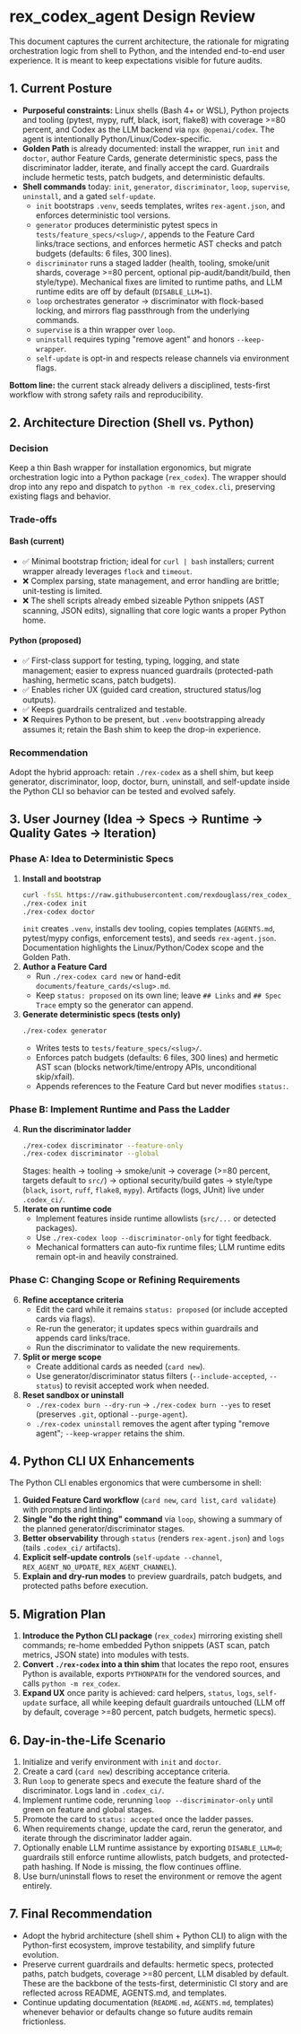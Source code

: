 # rex_codex_agent Design Review

This document captures the current architecture, the rationale for migrating orchestration logic from shell to Python, and the intended end-to-end user experience. It is meant to keep expectations visible for future audits.

## 1. Current Posture

- **Purposeful constraints:** Linux shells (Bash 4+ or WSL), Python projects and tooling (pytest, mypy, ruff, black, isort, flake8) with coverage >=80 percent, and Codex as the LLM backend via `npx @openai/codex`. The agent is intentionally Python/Linux/Codex-specific.
- **Golden Path** is already documented: install the wrapper, run `init` and `doctor`, author Feature Cards, generate deterministic specs, pass the discriminator ladder, iterate, and finally accept the card. Guardrails include hermetic tests, patch budgets, and deterministic defaults.
- **Shell commands** today: `init`, `generator`, `discriminator`, `loop`, `supervise`, `uninstall`, and a gated `self-update`.
  - `init` bootstraps `.venv`, seeds templates, writes `rex-agent.json`, and enforces deterministic tool versions.
  - `generator` produces deterministic pytest specs in `tests/feature_specs/<slug>/`, appends to the Feature Card links/trace sections, and enforces hermetic AST checks and patch budgets (defaults: 6 files, 300 lines).
  - `discriminator` runs a staged ladder (health, tooling, smoke/unit shards, coverage >=80 percent, optional pip-audit/bandit/build, then style/type). Mechanical fixes are limited to runtime paths, and LLM runtime edits are off by default (`DISABLE_LLM=1`).
  - `loop` orchestrates generator -> discriminator with flock-based locking, and mirrors flag passthrough from the underlying commands.
  - `supervise` is a thin wrapper over `loop`.
  - `uninstall` requires typing "remove agent" and honors `--keep-wrapper`.
  - `self-update` is opt-in and respects release channels via environment flags.

**Bottom line:** the current stack already delivers a disciplined, tests-first workflow with strong safety rails and reproducibility.

## 2. Architecture Direction (Shell vs. Python)

### Decision

Keep a thin Bash wrapper for installation ergonomics, but migrate orchestration logic into a Python package (`rex_codex`). The wrapper should drop into any repo and dispatch to `python -m rex_codex.cli`, preserving existing flags and behavior.

### Trade-offs

#### Bash (current)

- ✅ Minimal bootstrap friction; ideal for `curl | bash` installers; current wrapper already leverages `flock` and `timeout`.
- ❌ Complex parsing, state management, and error handling are brittle; unit-testing is limited.
- ❌ The shell scripts already embed sizeable Python snippets (AST scanning, JSON edits), signalling that core logic wants a proper Python home.

#### Python (proposed)

- ✅ First-class support for testing, typing, logging, and state management; easier to express nuanced guardrails (protected-path hashing, hermetic scans, patch budgets).
- ✅ Enables richer UX (guided card creation, structured status/log outputs).
- ✅ Keeps guardrails centralized and testable.
- ❌ Requires Python to be present, but `.venv` bootstrapping already assumes it; retain the Bash shim to keep the drop-in experience.

### Recommendation

Adopt the hybrid approach: retain `./rex-codex` as a shell shim, but keep generator, discriminator, loop, doctor, burn, uninstall, and self-update inside the Python CLI so behavior can be tested and evolved safely.

## 3. User Journey (Idea -> Specs -> Runtime -> Quality Gates -> Iteration)

### Phase A: Idea to Deterministic Specs

1. **Install and bootstrap**
   ```bash
   curl -fsSL https://raw.githubusercontent.com/rexdouglass/rex_codex_agent/main/scripts/install.sh | bash
   ./rex-codex init
   ./rex-codex doctor
   ```
   `init` creates `.venv`, installs dev tooling, copies templates (`AGENTS.md`, pytest/mypy configs, enforcement tests), and seeds `rex-agent.json`. Documentation highlights the Linux/Python/Codex scope and the Golden Path.
2. **Author a Feature Card**
   - Run `./rex-codex card new` or hand-edit `documents/feature_cards/<slug>.md`.
   - Keep `status: proposed` on its own line; leave `## Links` and `## Spec Trace` empty so the generator can append.
3. **Generate deterministic specs (tests only)**
   ```bash
   ./rex-codex generator
   ```
   - Writes tests to `tests/feature_specs/<slug>/`.
   - Enforces patch budgets (defaults: 6 files, 300 lines) and hermetic AST scan (blocks network/time/entropy APIs, unconditional skip/xfail).
   - Appends references to the Feature Card but never modifies `status:`.

### Phase B: Implement Runtime and Pass the Ladder

4. **Run the discriminator ladder**
   ```bash
   ./rex-codex discriminator --feature-only
   ./rex-codex discriminator --global
   ```
   Stages: health -> tooling -> smoke/unit -> coverage (>=80 percent, targets default to `src/`) -> optional security/build gates -> style/type (`black`, `isort`, `ruff`, `flake8`, `mypy`). Artifacts (logs, JUnit) live under `.codex_ci/`.
5. **Iterate on runtime code**
   - Implement features inside runtime allowlists (`src/...` or detected packages).
   - Use `./rex-codex loop --discriminator-only` for tight feedback.
   - Mechanical formatters can auto-fix runtime files; LLM runtime edits remain opt-in and heavily constrained.

### Phase C: Changing Scope or Refining Requirements

6. **Refine acceptance criteria**
   - Edit the card while it remains `status: proposed` (or include accepted cards via flags).
   - Re-run the generator; it updates specs within guardrails and appends card links/trace.
   - Run the discriminator to validate the new requirements.
7. **Split or merge scope**
   - Create additional cards as needed (`card new`).
   - Use generator/discriminator status filters (`--include-accepted`, `--status`) to revisit accepted work when needed.
8. **Reset sandbox or uninstall**
   - `./rex-codex burn --dry-run` -> `./rex-codex burn --yes` to reset (preserves `.git`, optional `--purge-agent`).
   - `./rex-codex uninstall` removes the agent after typing "remove agent"; `--keep-wrapper` retains the shim.

## 4. Python CLI UX Enhancements

The Python CLI enables ergonomics that were cumbersome in shell:

1. **Guided Feature Card workflow** (`card new`, `card list`, `card validate`) with prompts and linting.
2. **Single "do the right thing" command** via `loop`, showing a summary of the planned generator/discriminator stages.
3. **Better observability** through `status` (renders `rex-agent.json`) and `logs` (tails `.codex_ci/` artifacts).
4. **Explicit self-update controls** (`self-update --channel`, `REX_AGENT_NO_UPDATE`, `REX_AGENT_CHANNEL`).
5. **Explain and dry-run modes** to preview guardrails, patch budgets, and protected paths before execution.

## 5. Migration Plan

1. **Introduce the Python CLI package** (`rex_codex`) mirroring existing shell commands; re-home embedded Python snippets (AST scan, patch metrics, JSON state) into modules with tests.
2. **Convert `./rex-codex` into a thin shim** that locates the repo root, ensures Python is available, exports `PYTHONPATH` for the vendored sources, and calls `python -m rex_codex`.
3. **Expand UX** once parity is achieved: card helpers, `status`, `logs`, `self-update` surface, all while keeping default guardrails untouched (LLM off by default, coverage >=80 percent, patch budgets, hermetic specs).

## 6. Day-in-the-Life Scenario

1. Initialize and verify environment with `init` and `doctor`.
2. Create a card (`card new`) describing acceptance criteria.
3. Run `loop` to generate specs and execute the feature shard of the discriminator. Logs land in `.codex_ci/`.
4. Implement runtime code, rerunning `loop --discriminator-only` until green on feature and global stages.
5. Promote the card to `status: accepted` once the ladder passes.
6. When requirements change, update the card, rerun the generator, and iterate through the discriminator ladder again.
7. Optionally enable LLM runtime assistance by exporting `DISABLE_LLM=0`; guardrails still enforce runtime allowlists, patch budgets, and protected-path hashing. If Node is missing, the flow continues offline.
8. Use burn/uninstall flows to reset the environment or remove the agent entirely.

## 7. Final Recommendation

- Adopt the hybrid architecture (shell shim + Python CLI) to align with the Python-first ecosystem, improve testability, and simplify future evolution.
- Preserve current guardrails and defaults: hermetic specs, protected paths, patch budgets, coverage >=80 percent, LLM disabled by default. These are the backbone of the tests-first, deterministic CI story and are reflected across README, AGENTS.md, and templates.
- Continue updating documentation (`README.md`, `AGENTS.md`, templates) whenever behavior or defaults change so future audits remain frictionless.

